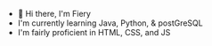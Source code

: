 - 👋 Hi there, I'm Fiery
- I'm currently learning Java, Python, & postGreSQL
- I'm fairly proficient in HTML, CSS, and JS
